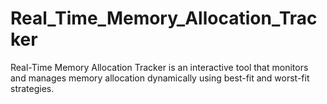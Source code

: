 # Real_Time_Memory_Allocation_Tracker
Real-Time Memory Allocation Tracker is an interactive tool that monitors and manages memory allocation dynamically using best-fit and worst-fit strategies. 
